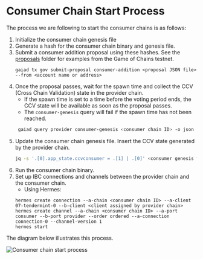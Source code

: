 # Consumer Chain Start Process

The process we are following to start the consumer chains is as follows:
1. Initialize the consumer chain genesis file
2. Generate a hash for the consumer chain binary and genesis file.
3. Submit a consumer addition proposal using these hashes. See the [proposals](proposals) folder for examples from the Game of Chains testnet.
   ```
   gaiad tx gov submit-proposal consumer-addition <proposal JSON file> --from <account name or address>
   ```
4. Once the proposal passes, wait for the spawn time and collect the CCV (Cross Chain Validation) state in the provider chain.
   - If the spawn time is set to a time before the voting period ends, the CCV state will be available as soon as the proposal passes.
   - The `consumer-genesis` query will fail if the spawn time has not been reached.
   ```bash
    gaiad query provider consumer-genesis <consumer chain ID> -o json > ccvconsumer_genesis.json
    ```
5. Update the consumer chain genesis file.
   Insert the CCV state generated by the provider chain.
    ```bash
    jq -s '.[0].app_state.ccvconsumer = .[1] | .[0]' <consumer genesis without CCV state> ccvconsumer_genesis.json > <consumer genesis file with CCV state>
    ```
6. Run the consumer chain binary.
7. Set up IBC connections and channels between the provider chain and the consumer chain.
   - Using Hermes:
   ```
   hermes create connection --a-chain <consumer chain ID> --a-client 07-tendermint-0 --b-client <client assigned by provider chain> 
   hermes create channel --a-chain <consumer chain ID> --a-port consumer --b-port provider --order ordered --a-connection connection-0 --channel-version 1
   hermes start
   ```

The diagram below illustrates this process.

![Consumer chain start process](../images/consumer-start-process.svg)

